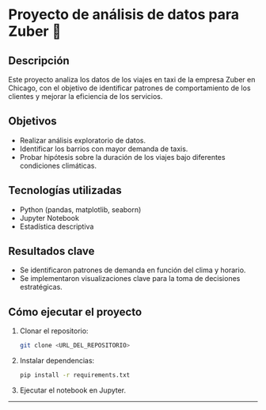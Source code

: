 # Proyecto de análisis de datos para Zuber 🚖

## Descripción
Este proyecto analiza los datos de los viajes en taxi de la empresa Zuber en Chicago, con el objetivo de identificar patrones de comportamiento de los clientes y mejorar la eficiencia de los servicios.

## Objetivos
- Realizar análisis exploratorio de datos.
- Identificar los barrios con mayor demanda de taxis.
- Probar hipótesis sobre la duración de los viajes bajo diferentes condiciones climáticas.

## Tecnologías utilizadas
- Python (pandas, matplotlib, seaborn)
- Jupyter Notebook
- Estadística descriptiva

## Resultados clave
- Se identificaron patrones de demanda en función del clima y horario.
- Se implementaron visualizaciones clave para la toma de decisiones estratégicas.

## Cómo ejecutar el proyecto
1. Clonar el repositorio: 
   ```bash
   git clone <URL_DEL_REPOSITORIO>
   ```
2. Instalar dependencias:
   ```bash
   pip install -r requirements.txt
   ```
3. Ejecutar el notebook en Jupyter.

---
